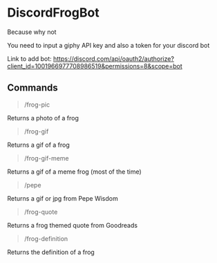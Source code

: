 # DiscordFrogBot
 Because why not
 
 You need to input a giphy API key and also a token for your discord bot
 
 Link to add bot: https://discord.com/api/oauth2/authorize?client_id=1001966977708986519&permissions=8&scope=bot

## Commands

> /frog-pic
> 
Returns a photo of a frog

> /frog-gif
> 
Returns a gif of a frog

> /frog-gif-meme
> 
Returns a gif of a meme frog (most of the time)

> /pepe
> 
Returns a gif or jpg from Pepe Wisdom

> /frog-quote
> 
Returns a frog themed quote from Goodreads

> /frog-definition
> 
Returns the definition of a frog
